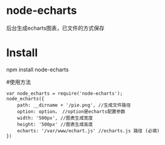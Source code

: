 # node-echarts
后台生成echarts图表，已文件的方式保存

# Install
npm install node-echarts

#使用方法
```
var node_echarts = require('node-echarts');
node_echarts({
    path: __dirname + '/pie.png', //生成文件路径
    option: option， //option是echarts配置参数
    width: '500px', //图表生成宽度
    height: '500px' //图表生成高度
    echarts: '/var/www/echart.js' //echarts.js 路径 (必填)
})

```
